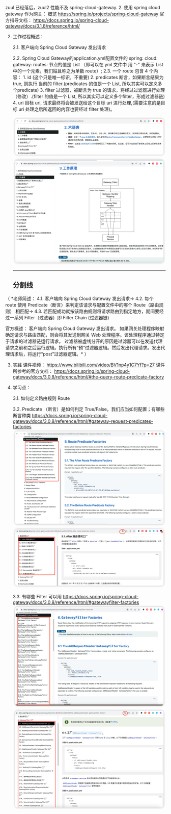 zuul 已经落后，zuul2 性能不及 spring-cloud-gateway.
2. 使用 spring cloud gateway 作为网关：
   概览
   https://spring.io/projects/spring-cloud-gateway
   官方指导文档：
   https://docs.spring.io/spring-cloud-gateway/docs/3.1.8/reference/html/

2. 工作过程概述：

   2.1. 客户端向 Spring Cloud Gateway 发出请求

   2.2. Spring Cloud Gateway的application.yml配置文件的
        spring:
          cloud:
            gateway:
              routes: 节点的值是 List （即可以在 yml 文件中 用 "-" 来表示 List 中的一个元素，我们姑且称之为单数 route）;
   2.3. 一个 route 包含 4 个内容：
        1. id (这个只是唯一标识，不重要)
        2. predicates 断言，如果断言结果为 true, 则执行 当前的 filter.(predicates 的值是一个 List, 所以其实可以定义多个predicate)
        3. filter 过滤器，被断言为 true 的请求，将经过过滤器进行处理（修改）.(filter 的值是一个 List, 所以其实可以定义多个filter，形成过滤器链)
        4. uri 目标 uri, 请求最终将会被发送给这个目标 uri 进行处理,(需要注意的是目标 uri 处理之后所返回的内容也要经过 filter 处理)。
        

   ![img.png](img_8.Spring-cloud-gateway的断言-路由-过滤器.png)
   ![img.png](img_9.Spring-cloud-gateway工作过程概述.png.png)

   ---
   分割线
   ---
 （
   *老师简述：
   4.1. 客户端向 Spring Cloud Gateway 发出请求->
   4.2. 每个 route 使用 Predicate（断言）来判定该请求与配置文件中的哪个 Route（路由规则） 相匹配->
   4.3. 若匹配成功就按该路由规则将请求路由到指定地方，期间要经过一系列 Filter（过滤器）即 Filter Chain (过滤器链)

   官方概述：
   客户端向 Spring Cloud Gateway 发出请求。
   如果网关处理程序映射确定请求与路由匹配，则会将其发送到网关 Web 处理程序。该处理程序通过特定于请求的过滤器链运行请求。
   过滤器被虚线分开的原因是过滤器可以在发送代理请求之前和之后运行逻辑。执行所有“预”过滤器逻辑。然后发出代理请求。发出代理请求后，将运行“post”过滤器逻辑。*
   ）

3. 实践
   课件视频：
   https://www.bilibili.com/video/BV1np4y1C7Yf?p=27
   课件所参考的官方文档：
   https://docs.spring.io/spring-cloud-gateway/docs/3.0.8/reference/html/#the-query-route-predicate-factory


4. 学习点：

   3.1. 如何定义路由规则 Route

   3.2. Predicate （断言）是如何判定 True/False，我们应当如何配置；有哪些断言种类
         https://docs.spring.io/spring-cloud-gateway/docs/3.0.8/reference/html/#gateway-request-predicates-factories
   ![img.png](img_10.Gateway-Predicate断言的种类.png)
   ![img.png](img_11.Gateway-Predicate断言的种类-中文.png)

   3.3. 有哪些 Filter 可以用
         https://docs.spring.io/spring-cloud-gateway/docs/3.0.8/reference/html/#gatewayfilter-factories
   ![img.png](img_12.Gateway-Filter的种类.png)
   ![img_1.png](img_13.Gateway-Filter的种类-中文.png)





   

